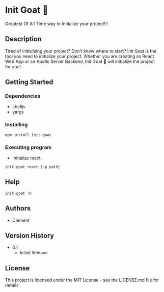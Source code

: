 # Init Goat :goat:

Greatest Of All Time way to Initialize your project!!!

## Description

Tired of initializing your project? Don't know where to start? Init Goat is the tool you need to initialize your project. Whether you are creating an React Web App or an Apollo Server Backend, Init Goat :goat: will initialize the project for you!

## Getting Started
### Dependencies

* shelljs
* yargs

### Installing
```
npm install init-goat
```

### Executing program

* Initialize react
```
init-goat react [-p path]
```

## Help

```
init-goat -h
```

## Authors
* Clement

## Version History
* 0.1
    * Initial Release

## License
This project is licensed under the MIT License - see the LICENSE.md file for details
